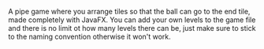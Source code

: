 A pipe game where you arrange tiles so that the ball can go to the end tile, made completely with JavaFX.
You can add your own levels to the game file and there is no limit ot how many levels there can be, 
just make sure to stick to the naming convention otherwise it won't work.
